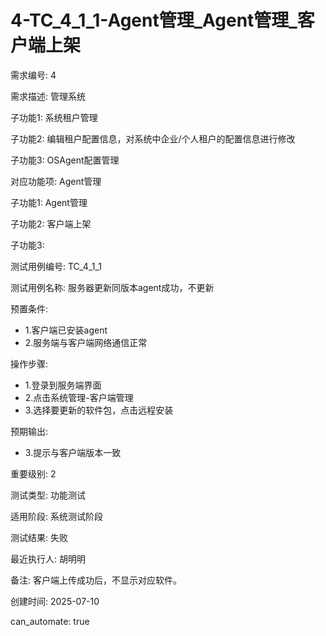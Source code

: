 # 4-TC_4_1_1-Agent管理_Agent管理_客户端上架

需求编号: 4

需求描述: 管理系统

子功能1: 系统租户管理

子功能2: 编辑租户配置信息，对系统中企业/个人租户的配置信息进行修改

子功能3: OSAgent配置管理


对应功能项: Agent管理

子功能1: Agent管理

子功能2: 客户端上架

子功能3: 


测试用例编号: TC_4_1_1

测试用例名称: 服务器更新同版本agent成功，不更新

预置条件:
- 1.客户端已安装agent
- 2.服务端与客户端网络通信正常

操作步骤:
- 1.登录到服务端界面
- 2.点击系统管理-客户端管理
- 3.选择要更新的软件包，点击远程安装

预期输出:
- 3.提示与客户端版本一致

重要级别: 2

测试类型: 功能测试

适用阶段: 系统测试阶段

测试结果: 失败

最近执行人: 胡明明

备注: 客户端上传成功后，不显示对应软件。

创建时间: 2025-07-10

can_automate: true
